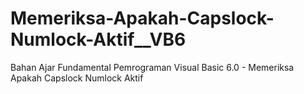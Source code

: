# Memeriksa-Apakah-Capslock-Numlock-Aktif__VB6
Bahan Ajar Fundamental Pemrograman Visual Basic 6.0 - Memeriksa Apakah Capslock Numlock Aktif
